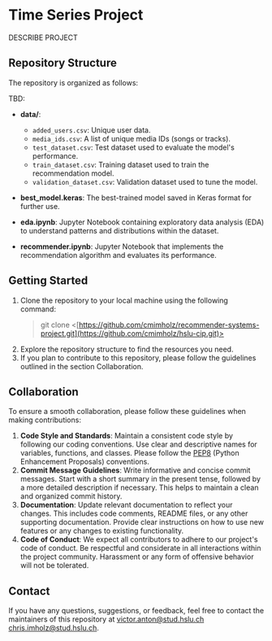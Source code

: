 # Time Series Project

DESCRIBE PROJECT

## Repository Structure

The repository is organized as follows:


TBD:
- **data/**:
  - `added_users.csv`: Unique user data.
  - `media_ids.csv`: A list of unique media IDs (songs or tracks).
  - `test_dataset.csv`: Test dataset used to evaluate the model's performance.
  - `train_dataset.csv`: Training dataset used to train the recommendation model.
  - `validation_dataset.csv`: Validation dataset used to tune the model.
  
- **best_model.keras**: The best-trained model saved in Keras format for further use.
- **eda.ipynb**: Jupyter Notebook containing exploratory data analysis (EDA) to understand patterns and distributions within the dataset.
- **recommender.ipynb**: Jupyter Notebook that implements the recommendation algorithm and evaluates its performance.

## Getting Started
1. Clone the repository to your local machine using the following command:
    > git clone <[https://github.com/cmimholz/recommender-systems-project.git](https://github.com/cmimholz/hslu-cip.git)>
2. Explore the repository structure to find the resources you need.
3. If you plan to contribute to this repository, please follow the guidelines outlined in the section Collaboration.

## Collaboration
To ensure a smooth collaboration, please follow these guidelines when making contributions:
1. **Code Style and Standards**: Maintain a consistent code style by following our coding conventions. Use clear and descriptive names for variables, functions, and classes. Please follow the [PEP8](https://peps.python.org/pep-0008/) (Python Enhancement Proposals) conventions.
2. **Commit Message Guidelines**: Write informative and concise commit messages. Start with a short summary in the present tense, followed by a more detailed description if necessary. This helps to maintain a clean and organized commit history.
3. **Documentation**: Update relevant documentation to reflect your changes. This includes code comments, README files, or any other supporting documentation. Provide clear instructions on how to use new features or any changes to existing functionality.
4. **Code of Conduct**: We expect all contributors to adhere to our project's code of conduct. Be respectful and considerate in all interactions within the project community. Harassment or any form of offensive behavior will not be tolerated.

## Contact
If you have any questions, suggestions, or feedback, feel free to contact the maintainers of this repository at [victor.anton@stud.hslu.ch](mailto:victor.anton@stud.hslu.ch) [chris.imholz@stud.hslu.ch](mailto:chris.imholz@stud.hslu.ch).

